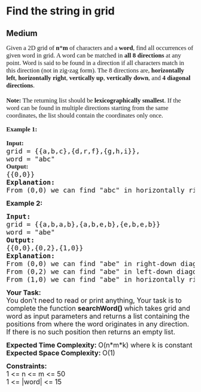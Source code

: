 # Find the string in grid
## Medium
<div class="problems_problem_content__Xm_eO" speechify-initial-font-family="Roboto, sans-serif" speechify-initial-font-size="16px"><p speechify-initial-font-family="urw-din" speechify-initial-font-size="17px" style="font-family: urw-din; font-size: 17px;"><span style="font-size: 17px; font-family: urw-din;" speechify-initial-font-family="urw-din" speechify-initial-font-size="17px">Given a 2D grid&nbsp;of <strong speechify-initial-font-family="urw-din" speechify-initial-font-size="17px" style="font-family: urw-din; font-size: 17px;">n</strong>*<strong speechify-initial-font-family="urw-din" speechify-initial-font-size="17px" style="font-family: urw-din; font-size: 17px;">m</strong> of characters and a <strong speechify-initial-font-family="urw-din" speechify-initial-font-size="17px" style="font-family: urw-din; font-size: 17px;">word</strong>, find all occurrences of given word in grid. A word can be matched in <strong speechify-initial-font-family="urw-din" speechify-initial-font-size="17px" style="font-family: urw-din; font-size: 17px;">all 8 directions</strong> at any point. Word is said to be found in a direction if all characters match in this direction (not in zig-zag form). The 8 directions are, <strong speechify-initial-font-family="urw-din" speechify-initial-font-size="17px" style="font-family: urw-din; font-size: 17px;">horizontally left</strong>, <strong speechify-initial-font-family="urw-din" speechify-initial-font-size="17px" style="font-family: urw-din; font-size: 17px;">horizontally right</strong>, <strong speechify-initial-font-family="urw-din" speechify-initial-font-size="17px" style="font-family: urw-din; font-size: 17px;">vertically up</strong>, <strong speechify-initial-font-family="urw-din" speechify-initial-font-size="17px" style="font-family: urw-din; font-size: 17px;">vertically down</strong>, and <strong speechify-initial-font-family="urw-din" speechify-initial-font-size="17px" style="font-family: urw-din; font-size: 17px;">4 diagonal directions</strong>.<br speechify-initial-font-family="urw-din" speechify-initial-font-size="17px" style="font-family: urw-din; font-size: 17px;"><br speechify-initial-font-family="urw-din" speechify-initial-font-size="17px" style="font-family: urw-din; font-size: 17px;"><strong speechify-initial-font-family="urw-din" speechify-initial-font-size="17px" style="font-family: urw-din; font-size: 17px;">Note:</strong> The returning list should be <strong speechify-initial-font-family="urw-din" speechify-initial-font-size="17px" style="font-family: urw-din; font-size: 17px;">lexicographically smallest</strong>. If the word can be found in multiple directions starting from the same coordinates, the list should contain the coordinates only once.&nbsp;</span></p>
<p speechify-initial-font-family="urw-din" speechify-initial-font-size="17px" style="font-family: urw-din; font-size: 17px;"><span style="font-size: 17px; font-family: urw-din;" speechify-initial-font-family="urw-din" speechify-initial-font-size="17px"><strong speechify-initial-font-family="urw-din" speechify-initial-font-size="17px" style="font-family: urw-din; font-size: 17px;">Example 1:</strong></span></p>
<pre speechify-initial-font-family="urw-din" speechify-initial-font-size="17px"><span style="font-size: 18px;" speechify-initial-font-family="urw-din" speechify-initial-font-size="17px"><strong speechify-initial-font-family="urw-din" speechify-initial-font-size="17px" style="font-family: urw-din; font-size: 17px;">Input: <br speechify-initial-font-family="urw-din" speechify-initial-font-size="17px" style="font-family: urw-din; font-size: 17px;"></strong>grid = {{a,b,c},{d,r,f},{g,h,i}},
word = "abc"
<strong speechify-initial-font-family="urw-din" speechify-initial-font-size="17px" style="font-family: urw-din; font-size: 17px;">Output: <br speechify-initial-font-family="urw-din" speechify-initial-font-size="17px" style="font-family: urw-din; font-size: 17px;"></strong>{{0,0}}
<strong speechify-initial-font-family="urw-din" speechify-initial-font-size="17px">Explanation: <br speechify-initial-font-family="urw-din" speechify-initial-font-size="17px"></strong>From (0,0) we can find "abc" in horizontally right direction.</span>
</pre>
<p speechify-initial-font-family="urw-din" speechify-initial-font-size="17px"><span style="font-size: 18px;" speechify-initial-font-family="urw-din" speechify-initial-font-size="17px"><strong speechify-initial-font-family="urw-din" speechify-initial-font-size="17px">Example 2:</strong></span></p>
<pre speechify-initial-font-family="urw-din" speechify-initial-font-size="17px"><span style="font-size: 18px;" speechify-initial-font-family="urw-din" speechify-initial-font-size="17px"><strong speechify-initial-font-family="urw-din" speechify-initial-font-size="17px">Input: <br speechify-initial-font-family="urw-din" speechify-initial-font-size="17px"></strong>grid = {{a,b,a,b},{a,b,e,b},{e,b,e,b}}
word = "abe"
<strong speechify-initial-font-family="urw-din" speechify-initial-font-size="17px">Output: <br speechify-initial-font-family="urw-din" speechify-initial-font-size="17px"></strong>{{0,0},{0,2},{1,0}}
<strong speechify-initial-font-family="urw-din" speechify-initial-font-size="17px">Explanation: <br speechify-initial-font-family="urw-din" speechify-initial-font-size="17px"></strong>From (0,0) we can find "abe" in right-down diagonal. <br speechify-initial-font-family="urw-din" speechify-initial-font-size="17px">From (0,2) we can find "abe" in left-down diagonal. <br speechify-initial-font-family="urw-din" speechify-initial-font-size="17px">From (1,0) we can find "abe" in horizontally right direction.</span>
</pre>
<p speechify-initial-font-family="urw-din" speechify-initial-font-size="17px"><span style="font-size: 18px;" speechify-initial-font-family="urw-din" speechify-initial-font-size="17px"><strong speechify-initial-font-family="urw-din" speechify-initial-font-size="17px">Your Task:</strong><br speechify-initial-font-family="urw-din" speechify-initial-font-size="17px">You don't need to read or print anything, Your task is to complete the function&nbsp;<strong speechify-initial-font-family="urw-din" speechify-initial-font-size="17px">searchWord()&nbsp;</strong>which takes grid and word as input parameters and returns a list containing the positions from where the word originates&nbsp;in any direction. If there is no such position then returns an&nbsp;empty&nbsp;list.</span></p>
<p speechify-initial-font-family="urw-din" speechify-initial-font-size="17px"><span style="font-size: 18px;" speechify-initial-font-family="urw-din" speechify-initial-font-size="17px"><strong speechify-initial-font-family="urw-din" speechify-initial-font-size="17px">Expected Time Complexity:&nbsp;</strong>O(n*m*k) where k is constant<br speechify-initial-font-family="urw-din" speechify-initial-font-size="17px"><strong speechify-initial-font-family="urw-din" speechify-initial-font-size="17px">Expected Space Complexity:&nbsp;</strong>O(1)</span></p>
<p speechify-initial-font-family="urw-din" speechify-initial-font-size="17px"><span style="font-size: 18px;" speechify-initial-font-family="urw-din" speechify-initial-font-size="17px"><strong speechify-initial-font-family="urw-din" speechify-initial-font-size="17px">Constraints:</strong><br speechify-initial-font-family="urw-din" speechify-initial-font-size="17px">1 &lt;= n &lt;= m &lt;= 50<br speechify-initial-font-family="urw-din" speechify-initial-font-size="17px">1 &lt;= |word| &lt;= 15</span></p></div>